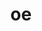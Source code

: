 ---
sub_projects:
- project_email: openembedded-core@lists.openembedded.org
  project_link_name: oe-core
  project_maintainers: ''
  project_name: OE Core
  project_patches_url: http://patches.linaro.org/api/projects/172/?format=json
  project_scm_url: http://git.openembedded.org/openembedded-core/
  project_url: http://git.openembedded.org/openembedded-core/commit/?id=
- project_email: openembedded-devel@lists.openembedded.org
  project_link_name: oe-meta-layer
  project_maintainers: ''
  project_name: OE Meta Layer
  project_patches_url: http://patches.linaro.org/api/projects/173/?format=json
  project_scm_url: http://git.openembedded.org/meta-openembedded/
  project_url: http://git.openembedded.org/meta-openembedded/commit/?id=
title: oe
---